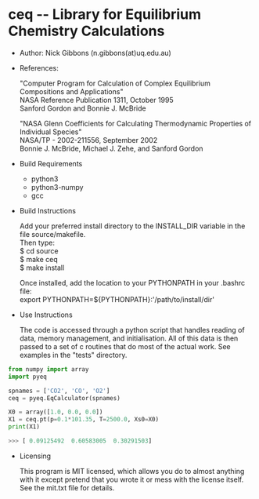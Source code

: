 # ceq -- Library for Equilibrium Chemistry Calculations

- Author: Nick Gibbons (n.gibbons(at)uq.edu.au)

- References:

    "Computer Program for Calculation of Complex Equilibrium Compositions and Applications"\
    NASA Reference Publication 1311, October 1995\
    Sanford Gordon and Bonnie J. McBride

    "NASA Glenn Coefficients for Calculating Thermodynamic Properties of Individual Species"\
    NASA/TP - 2002-211556, September 2002\
    Bonnie J. McBride, Michael J. Zehe, and Sanford Gordon

- Build Requirements

    + python3
    + python3-numpy
    + gcc

- Build Instructions

    Add your preferred install directory to the INSTALL_DIR variable in the file source/makefile.\
    Then type:\
    $ cd source\
    $ make ceq\
    $ make install
    

    Once installed, add the location to your PYTHONPATH in your .bashrc file:\
    export PYTHONPATH=${PYTHONPATH}:'/path/to/install/dir'


- Use Instructions

    The code is accessed through a python script that handles reading of data, memory management, and initialisation. All of this data is then passed to a set of c routines that do most of the actual work. See examples in the "tests" directory.

```python
from numpy import array
import pyeq

spnames = ['CO2', 'CO', 'O2']
ceq = pyeq.EqCalculator(spnames)

X0 = array([1.0, 0.0, 0.0])
X1 = ceq.pt(p=0.1*101.35, T=2500.0, Xs0=X0)
print(X1)

>>> [ 0.09125492  0.60583005  0.30291503]
```

- Licensing

    This program is MIT licensed, which allows you do to almost anything with it except pretend that you wrote it or mess with the license itself. See the mit.txt file for details.

